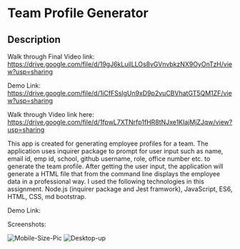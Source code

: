 # Team Profile Generator
  
  ## Description
  
  Walk through Final Video link: https://drive.google.com/file/d/19gJ6kLuilLLOs8vGVnvbkzNX9OyOnTzH/view?usp=sharing
  
  Demo Link: https://drive.google.com/file/d/1iCfFSslgUn9xD9p2vuCBVhatGT5QM1ZF/view?usp=sharing
  
  Walk through Video link here: https://drive.google.com/file/d/1fpwL7XTNrfp1fHR8tNJxe1KIajMjZJqw/view?usp=sharing
  
This app is created for generating employee profiles for a team. The application uses inquirer package to prompt for user input such as name, email id, emp id, school, github username, role, office number etc. to generate the team profile. After getting the user input, the application will generate a HTML file that from the command line displays the employee data in a professional way. I used the following technologies in this assignment. Node.js (inquirer package and Jest framwork), JavaScript, ES6, HTML, CSS, md bootstrap.

 
 Demo Link:
 
 Screenshots:
  
  ![Mobile-Size-Pic](https://user-images.githubusercontent.com/77028806/114352850-3330e300-9b21-11eb-8f63-79d55fc00f25.png)
  ![Desktop-up](https://user-images.githubusercontent.com/77028806/114352896-4479ef80-9b21-11eb-9c6f-8d807ce4eabd.png)
  
  

  

  
